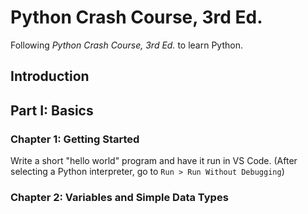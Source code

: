 # Python Crash Course, 3rd Ed.

Following *Python Crash Course, 3rd Ed.* to learn Python.

## Introduction

## Part I: Basics

### Chapter 1: Getting Started

Write a short "hello world" program and have it run in VS Code.  (After selecting a Python interpreter, go to `Run > Run Without Debugging`)

### Chapter 2: Variables and Simple Data Types
